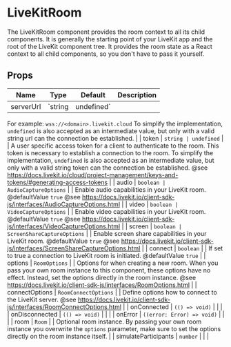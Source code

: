 <!--
!!!! Autogenerated File !!!!
This file was created by @livekit/components-docs-gen and should not be changed manually.
The contents of this file can be replaced at any time which would lead to the loss of all manual changes.
-->

# LiveKitRoom

The LiveKitRoom component provides the room context to all its child components. It is generally the starting point of your LiveKit app and the root of the LiveKit component tree. It provides the room state as a React context to all child components, so you don't have to pass it yourself.


## Props

| Name | Type | Default | Description |
| --- | --- | --- | --- |
| serverUrl | `string | undefined` |  | URL to the LiveKit server.
For example: `wss://<domain>.livekit.cloud`
To simplify the implementation, `undefined` is also accepted as an intermediate value, but only with a valid string url can the connection be established. |
| token | `string | undefined` |  | A user specific access token for a client to authenticate to the room.
This token is necessary to establish a connection to the room.
To simplify the implementation, `undefined` is also accepted as an intermediate value, but only with a valid string token can the connection be established.
@see https://docs.livekit.io/cloud/project-management/keys-and-tokens/#generating-access-tokens |
| audio | `boolean | AudioCaptureOptions` |  | Enable audio capabilities in your LiveKit room.
@defaultValue `true`
@see https://docs.livekit.io/client-sdk-js/interfaces/AudioCaptureOptions.html |
| video | `boolean | VideoCaptureOptions` |  | Enable video capabilities in your LiveKit room.
@defaultValue `true`
@see https://docs.livekit.io/client-sdk-js/interfaces/VideoCaptureOptions.html |
| screen | `boolean | ScreenShareCaptureOptions` |  | Enable screen share capabilities in your LiveKit room.
@defaultValue `true`
@see https://docs.livekit.io/client-sdk-js/interfaces/ScreenShareCaptureOptions.html |
| connect | `boolean` |  | If set to true a connection to LiveKit room is initiated.
@defaultValue `true` |
| options | `RoomOptions` |  | Options for when creating a new room.
When you pass your own room instance to this component, these options have no effect.
Instead, set the options directly in the room instance.
@see https://docs.livekit.io/client-sdk-js/interfaces/RoomOptions.html |
| connectOptions | `RoomConnectOptions` |  | Define options how to connect to the LiveKit server.
@see https://docs.livekit.io/client-sdk-js/interfaces/RoomConnectOptions.html |
| onConnected | `(() => void)` |  |  |
| onDisconnected | `(() => void)` |  |  |
| onError | `((error: Error) => void)` |  |  |
| room | `Room` |  | Optional room instance.
By passing your own room instance you overwrite the `options` parameter,
make sure to set the options directly on the room instance itself. |
| simulateParticipants | `number` |  |  |

